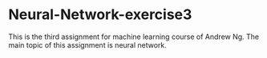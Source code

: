 # Neural-Network-exercise3
This is the third assignment for machine learning course of  Andrew Ng. The main topic of this assignment is neural network.
